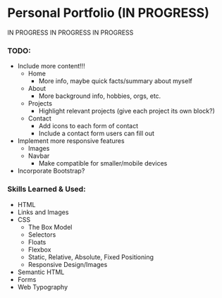 # Personal Portfolio (IN PROGRESS)

IN PROGRESS
IN PROGRESS
IN PROGRESS

### TODO:
- Include more content!!!
  - Home
    - More info, maybe quick facts/summary about myself
  - About
    - More background info, hobbies, orgs, etc.
  - Projects
    - Highlight relevant projects (give each project its own block?)
  - Contact
    - Add icons to each form of contact
    - Include a contact form users can fill out
- Implement more responsive features
  - Images
  - Navbar
    - Make compatible for smaller/mobile devices
- Incorporate Bootstrap?

### Skills Learned & Used:
- HTML
- Links and Images
- CSS
  - The Box Model
  - Selectors
  - Floats
  - Flexbox
  - Static, Relative, Absolute, Fixed Positioning
  - Responsive Design/Images
- Semantic HTML
- Forms
- Web Typography
